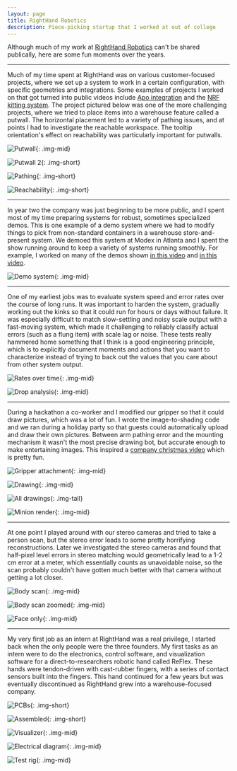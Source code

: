 ```yaml
---
layout: page
title: RightHand Robotics
description: Piece-picking startup that I worked at out of college
---
```


Although much of my work at [RightHand Robotics](https://www.righthandrobotics.com/) can't be shared publically, here are some fun moments over the years.

---

Much of my time spent at RightHand was on various customer-focused projects, where we set up a system to work in a certain configuration, with specific geometries and integrations. Some examples of projects I worked on that got turned into public videos include [Apo integration](https://www.youtube.com/watch?v=8qjlQxN09zo) and the [NRF kitting system](https://www.youtube.com/watch?v=IylrLLJCQtY). The project pictured below was one of the more challenging projects, where we tried to place items into a warehouse feature called a putwall. The horizontal placement led to a variety of pathing issues, and at points I had to investigate the reachable workspace. The tooltip orientation's effect on reachability was particularly important for putwalls.

![Putwall](images/rhr-app1.jpg){: .img-mid}

![Putwall 2](images/rhr-app2.jpg){: .img-short}

![Pathing](images/rhr-app3.png){: .img-short}

![Reachability](images/rhr-app4.png){: .img-short}

---

In year two the company was just beginning to be more public, and I spent most of my time preparing systems for robust, sometimes specialized demos. This is one example of a demo system where we had to modify things to pick from non-standard containers in a warehouse store-and-present system. We demoed this system at Modex in Atlanta and I spent the show running around to keep a variety of systems running smoothly. For example, I worked on many of the demos shown [in this video](https://www.youtube.com/watch?v=a8MfBiu7v0Q) and [in this video](https://www.youtube.com/watch?v=xzoM95th4AI).

![Demo system](images/rhr-show1.jpg){: .img-mid}

---

One of my earliest jobs was to evaluate system speed and error rates over the course of long runs. It was important to harden the system, gradually working out the kinks so that it could run for hours or days without failure. It was especially difficult to match slow-settling and noisy scale output with a fast-moving system, which made it challenging to reliably classify actual errors (such as a flung item) with scale lag or noise. These tests really hammered home something that I think is a good engineering principle, which is to explicitly document moments and actions that you want to characterize instead of trying to back out the values that you care about from other system output.

![Rates over time](images/rhr-timing1.png){: .img-mid}

![Drop analysis](images/rhr-timing2.png){: .img-mid}

---

During a hackathon a co-worker and I modified our gripper so that it could draw pictures, which was a lot of fun. I wrote the image-to-shading code and we ran during a holiday party so that guests could automatically upload and draw their own pictures. Between arm pathing error and the mounting mechanism it wasn't the most precise drawing bot, but accurate enough to make entertaining images. This inspired a [company christmas video](https://www.youtube.com/watch?v=31FRsxF8XD0) which is pretty fun.

![Gripper attachment](images/rhr-draw1.jpg){: .img-mid}

![Drawing](images/rhr-draw2.jpg){: .img-mid}

![All drawings](images/rhr-draw3.jpg){: .img-tall}

![Minion render](images/rhr-draw4.jpg){: .img-mid}

---

At one point I played around with our stereo cameras and tried to take a person scan, but the stereo error leads to some pretty horrifying reconstructions. Later we investigated the stereo cameras and found that half-pixel level errors in stereo matching would geometrically lead to a 1-2 cm error at a meter, which essentially counts as unavoidable noise, so the scan probably couldn't have gotten much better with that camera without getting a lot closer.

![Body scan](images/rhr-stereo1.png){: .img-mid}

![Body scan zoomed](images/rhr-stereo2.png){: .img-mid}

![Face only](images/rhr-stereo3.png){: .img-mid}

---

My very first job as an intern at RightHand was a real privilege, I started back when the only people were the three founders. My first tasks as an intern were to do the electronics, control software, and visualization software for a direct-to-researchers robotic hand called ReFlex. These hands were tendon-driven with cast-rubber fingers, with a series of contact sensors built into the fingers. This hand continued for a few years but was eventually discontinued as RightHand grew into a warehouse-focused company.

![PCBs](images/rhr-reflex1.jpg){: .img-short}

![Assembled](images/rhr-reflex2.jpg){: .img-short}

![Visualizer](images/rhr-reflex3.png){: .img-mid}

![Electrical diagram](images/rhr-reflex4.jpg){: .img-mid}

![Test rig](images/rhr-reflex5.jpg){: .img-mid}